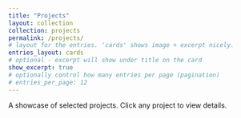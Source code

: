 ```yaml
---
title: "Projects"
layout: collection
collection: projects
permalink: /projects/
# layout for the entries. 'cards' shows image + excerpt nicely.
entries_layout: cards
# optional - excerpt will show under title on the card
show_excerpt: true
# optionally control how many entries per page (pagination)
# entries_per_page: 12
---
```


A showcase of selected projects. Click any project to view details.